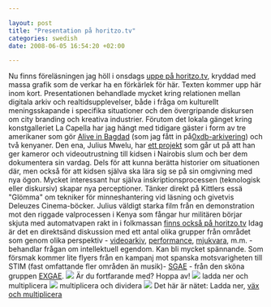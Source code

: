 ```yaml
--- 

layout: post
title: "Presentation på horitzo.tv" 
categories: swedish 
date: 2008-06-05 16:54:20 +02:00 

---
```


Nu finns föreläsningen jag höll i onsdags [uppe på horitzo.tv](http://horitzo.tv/node/493), kryddad med massa grafik som de verkar ha en förkärlek för här. Texten kommer upp här inom kort. Presentationen behandlade mycket kring relationen mellan digitala arkiv och realtidsupplevelser, både i fråga om kulturellt meningsskapande i specifika situationer och den övergripande diskursen om city branding och kreativa industrier. Förutom det lokala gänget kring konstgalleriet La Capella har jag hängt med tidigare gäster i form av tre amerikaner som gör [Alive in Bagdad](http://aliveinbaghdad.blip.tv/) (som jag fått in på[0xdb-arkivering](http://footage.stealthisfilm.com/)) och två kenyaner. Den ena, Julius Mwelu, har [ett projekt](http://www.mwelu.org/) som går ut på att han ger kameror och videoutrustning till kidsen i Nairobis slum och ber dem dokumentera sin vardag. Dels för att kunna berätta historier om situationen där, men också för att kidsen själva ska lära sig se på sin omgivning med nya ögon. Mycket interessant hur själva inskriptionsprocessen (teknologisk eller diskursiv) skapar nya perceptioner. Tänker direkt på Kittlers essä "Glömma" om tekniker för minneshantering vid läsning och givetvis Deleuzes Cinema-böcker. Julius väldigt starka film från en demonstration mot den riggade valprocessen i Kenya som fångar hur militären börjar skjuta med automatvapen rakt in i folkmassan [finns också på horitzo.tv](http://horitzo.tv/node/496) Idag är det en direktsänd diskussion med ett antal olika grupper från området som genom olika perspektiv - [videoarkiv](http://www.desorg.org/), [performance](http://conservas.tk/), [mjukvara](http://www.platoniq.net/), m.m. - behandlar frågan om intellektuell egendom. Kan bli mycket spännande. Som försmak kommer lite flyers från en kampanj mot spanska motsvarigheten till STIM (fast omfattande fler områden än musik)- [SGAE](http://www.sgae.es/home/es/Home.html) - från den sköna gruppen [EXGAE](http://exgae.net/). ![](http://farm3.static.flickr.com/2064/2553031759_db7afc841c.jpg) Är du fortfarande med? Hoppa av! ![](http://farm4.static.flickr.com/3187/2553853966_dbec0f95de.jpg) ladda ner och multiplicera ![](http://farm3.static.flickr.com/2317/2553031823_04d5499779.jpg) multiplicera och dividera ![](http://farm4.static.flickr.com/3114/2553031955_314140f853.jpg) Det här är nätet: Ladda ner, [väx och multiplicera](http://www.google.com/search?q=f%C3%B6rsta+mosebok+1%3A28+var+fruktsamma+och+f%C3%B6r%C3%B6ka+er) 
